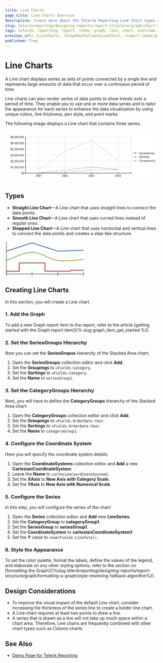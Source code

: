 ```yaml
---
title: Line Charts 
page_title: Line Charts Overview
description: "Learn more about the Telerik Reporting Line Chart types supported by the Graph report item and learn how to create a Line chart."
slug: telerikreporting/designing-reports/report-structure/graph/chart-types/line-charts/overview
tags: telerik, reporting, report, items, graph, line, chart, overview, creating
previous_url: /LineCharts, /GraphHowToCreateLineChart, /report-items/graph/chart-types/line-charts/overview, /report-items/graph/chart-types/line-charts/how-to-create-line-chart
published: True
---
```


# Line Charts

A Line chart displays series as sets of points connected by a single line and represents large amounts of data that occur over a continuous period of time.

Line charts can also render series of data points to show trends over a period of time. They enable you to use one or more data series and to tailor the appearance for each series to enhance the data visualization by using unique colors, line thickness, pen style, and point marks.

The following image displays a Line chart that contains three series.

![A basic Line chart type](images/LineChart.png)

## Types

* __Straight Line Chart__&mdash;A Line chart that uses straight lines to connect the data points.
* __Smooth Line Chart__&mdash;A Line chart that uses curved lines instead of regular ones.
* __Stepped Line Chart__&mdash;A Line chart that uses horizontal and vertical lines to connect the data points and creates a step-like structure.

![Line Types](images/LineTypes.png)

## Creating Line Charts

In this section, you will create a Line chart.

### 1. Add the Graph

To add a new Graph report item to the report, refer to the article [getting started with the Graph report item]({% slug graph_item_get_started %}).

### 2. Set the SeriesGroups Hierarchy

Now you can set the **SeriesGropus** hierarchy of the Stacked Area chart:

1. Open the __SeriesGroups__ collection editor and click __Add__.
1. Set the __Groupings__ to `=Fields.Category`.
1. Set the __Sortings__ to `=Fields.Category`.
1. Set the __Name__ to `seriesGroup1`.

### 3. Set the CategoryGroups Hierarchy

Next, you will have to define the **CategoryGroups** hierarchy of the Stacked Area chart:

1. Open the __CategoryGroups__ collection editor and click __Add__.
1. Set the __Groupings__ to `=Fields.OrderDate.Year`.
1. Set the __Sortings__ to `=Fields.OrderDate.Year`.
1. Set the __Name__ to `categoryGroup1`.

### 4. Configure the Coordinate System

Here you will specify the coordinate system details: 

1. Open the __CoordinateSystems__ collection editor and __Add__ a new __CartesianCoordinateSystem__.
1. Leave the __Name__ to `cartesianCoordinateSystem1`.
1. Set the __XAxis__ to __New Axis with Category Scale__.
1. Set the __YAxis__ to __New Axis with Numerical Scale__.

### 5. Configure the Series

In this step, you will configure the series of the chart:

1. Open the __Series__ collection editor and __Add__ new __LineSeries__.
1. Set the __CategoryGroup__ to __categoryGroup1__.
1. Set the __SeriesGroup__ to __seriesGroup1__.
1. Set the __CoordinateSystem__ to __cartesianCoordinateSystem1__.
1. Set the __Y__ value to `=Sum(Fields.LineTotal)`.

### 6. Style the Appearance

To set the color palette, format the labels, define the values of the legend, and elaborate on any other styling options, refer to the section on [formatting the Graph]({%slug telerikreporting/designing-reports/report-structure/graph/formatting-a-graph/style-resolving-fallback-algorithm%}).

## Design Considerations

* To improve the visual impact of the default Line chart, consider increasing the thickness of the series line to create a bolder line chart.
* A Line chart requires at least two points to draw a line.
* A series that is drawn as a line will not take up much space within a chart area. Therefore, Line charts are frequently combined with other chart types such as Column charts.

## See Also

* [Demo Page for Telerik Reporting](https://demos.telerik.com/reporting)
